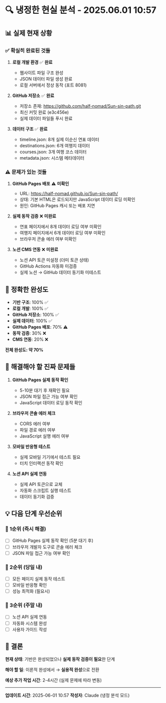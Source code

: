 # 🔍 **냉정한 현실 분석 - 2025.06.01 10:57**

## 📊 **실제 현재 상황**

### ✅ **확실히 완료된 것들**
1. **로컬 개발 환경** ✅ **완료**
   - 웹사이트 파일 구조 완성
   - JSON 데이터 파일 생성 완료
   - 로컬 서버에서 정상 동작 (포트 8081)

2. **GitHub 저장소** ✅ **완료**
   - 저장소 존재: https://github.com/half-nomad/Sun-sin-path.git
   - 최신 커밋 완료 (e3c456e)
   - 실제 데이터 파일들 푸시 완료

3. **데이터 구조** ✅ **완료**
   - timeline.json: 8개 실제 이순신 연표 데이터
   - destinations.json: 6개 여행지 데이터
   - courses.json: 3개 여행 코스 데이터
   - metadata.json: 시스템 메타데이터

### ⚠️ **문제가 있는 것들**

1. **GitHub Pages 배포** ⚠️ **미확인**
   - URL: https://half-nomad.github.io/Sun-sin-path/
   - 상태: 기본 HTML은 로드되지만 JavaScript 데이터 로딩 미확인
   - 원인: GitHub Pages 캐시 또는 배포 지연

2. **실제 동작 검증** ❌ **미완료**
   - 연표 페이지에서 8개 데이터 로딩 여부 미확인
   - 여행지 페이지에서 6개 데이터 로딩 여부 미확인
   - 브라우저 콘솔 에러 여부 미확인

3. **노션 CMS 연동** ❌ **미완료**
   - 노션 API 토큰 미설정 (더미 토큰 상태)
   - GitHub Actions 자동화 미검증
   - 실제 노션 → GitHub 데이터 동기화 미테스트

## 🎯 **정확한 완성도**

- **기반 구조**: 100% ✅
- **로컬 개발**: 100% ✅  
- **GitHub 저장소**: 100% ✅
- **실제 데이터**: 100% ✅
- **GitHub Pages 배포**: 70% ⚠️
- **동작 검증**: 30% ❌
- **CMS 연동**: 20% ❌

**전체 완성도: 약 70%**

## 🚨 **해결해야 할 진짜 문제들**

1. **GitHub Pages 실제 동작 확인**
   - 5-10분 대기 후 재확인 필요
   - JSON 파일 접근 가능 여부 확인
   - JavaScript 데이터 로딩 동작 확인

2. **브라우저 콘솔 에러 체크**
   - CORS 에러 여부
   - 파일 경로 에러 여부
   - JavaScript 실행 에러 여부

3. **모바일 반응형 테스트**
   - 실제 모바일 기기에서 테스트 필요
   - 터치 인터랙션 동작 확인

4. **노션 API 실제 연동**
   - 실제 API 토큰으로 교체
   - 자동화 스크립트 실행 테스트
   - 데이터 동기화 검증

## 💡 **다음 단계 우선순위**

### **🥇 1순위 (즉시 해결)**
- [ ] GitHub Pages 실제 동작 확인 (5분 대기 후)
- [ ] 브라우저 개발자 도구로 콘솔 에러 체크
- [ ] JSON 파일 접근 가능 여부 확인

### **🥈 2순위 (당일 내)**
- [ ] 모든 페이지 실제 동작 테스트
- [ ] 모바일 반응형 확인
- [ ] 성능 최적화 (필요시)

### **🥉 3순위 (주말 내)**
- [ ] 노션 API 실제 연동
- [ ] 자동화 시스템 완성
- [ ] 사용자 가이드 작성

## 🏁 **결론**

**현재 상태**: 기반은 완성되었으나 **실제 동작 검증이 필요**한 단계

**해야 할 일**: 이론적 완성에서 → **실용적 완성**으로 전환

**예상 추가 작업 시간**: 2-4시간 (실제 문제에 따라 변동)

---
**업데이트 시간**: 2025-06-01 10:57
**작성자**: Claude (냉정 분석 모드)
